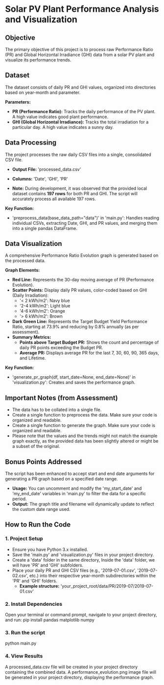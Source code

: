 # Solar PV Plant Performance Analysis and Visualization

## Objective
The primary objective of this project is to process raw Performance Ratio (PR) and Global Horizontal Irradiance (GHI) data from a solar PV plant and visualize its performance trends.

## Dataset
The dataset consists of daily PR and GHI values, organized into directories based on year-month and parameter.

**Parameters:**
* **PR (Performance Ratio):** Tracks the daily performance of the PV plant. A high value indicates good plant performance.
* **GHI (Global Horizontal Irradiance):** Tracks the total irradiation for a particular day. A high value indicates a sunny day.

## Data Processing
The project processes the raw daily CSV files into a single, consolidated CSV file.

* **Output File:** 'processed_data.csv'
* **Columns:** 'Date', 'GHI', 'PR'

* **Note:** During development, it was observed that the provided local dataset contains **197 rows** for both PR and GHI. The script will accurately process all available 197 rows.

**Key Function:**
* 'preprocess_data(base_data_path="data")' in 'main.py': Handles reading individual CSVs, extracting Date, GHI, and PR values, and merging them into a single pandas DataFrame.

## Data Visualization
A comprehensive Performance Ratio Evolution graph is generated based on the processed data.

**Graph Elements:**
* **Red Line:** Represents the 30-day moving average of PR (Performance Evolution).
* **Scatter Points:** Display daily PR values, color-coded based on GHI (Daily Irradiation):
    * '< 2 kWh/m2': Navy blue
    * '2-4 kWh/m2': Light blue
    * '4-6 kWh/m2': Orange
    * '> 6 kWh/m2': Brown
* **Dark Green Line:** Represents the Target Budget Yield Performance Ratio, starting at 73.9% and reducing by 0.8% annually (as per assessment).
* **Summary Metrics:**
    * **Points above Target Budget PR:** Shows the count and percentage of daily PR points exceeding the Budget PR.
    * **Average PR:** Displays average PR for the last 7, 30, 60, 90, 365 days, and Lifetime.

**Key Function:**
* 'generate_pr_graph(df, start_date=None, end_date=None)' in 'visualization.py': Creates and saves the performance graph.

## Important Notes (from Assessment)
* The data has to be collated into a single file.
* Create a single function to preprocess the data. Make sure your code is organized and readable.
* Create a single function to generate the graph. Make sure your code is organized and readable.
* Please note that the values and the trends might not match the example graph exactly, as the provided data has been slightly altered or might be a subset of the original.

## Bonus Points Addressed
The script has been enhanced to accept start and end date arguments for generating a PR graph based on a specified date range.

* **Usage:** You can uncomment and modify the 'my_start_date' and 'my_end_date' variables in 'main.py' to filter the data for a specific period.
* **Output:** The graph title and filename will dynamically update to reflect the custom date range used.

## How to Run the Code

### 1. Project Setup
* Ensure you have Python 3.x installed.
* Save the 'main.py' and 'visualization.py' files in your project directory.
* Create a 'data' folder in the same directory, Inside the 'data' folder, we will have  'PR' and 'GHI' subfolders.
* Place your daily PR and GHI CSV files (e.g., '2019-07-01.csv', '2019-07-02.csv', etc.) into their respective year-month subdirectories within the 'PR' and 'GHI' folders.
    * **Example structure:** 'your_project_root/data/PR/2019-07/2019-07-01.csv'

### 2. Install Dependencies
Open your terminal or command prompt, navigate to your project directory, and run:
pip install pandas matplotlib numpy

### 3. Run the script 
python main.py

### 4. View Results
A processed_data.csv file will be created in your project directory containing the combined data.
A performance_evolution.png image file will be generated in your project directory, displaying the performance graph.




